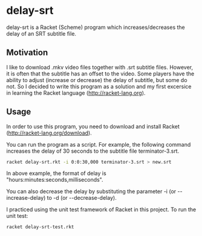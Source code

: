 delay-srt
=========

delay-srt is a Racket (Scheme) program which increases/decreases the
delay of an SRT subtitle file.


Motivation
----------

I like to download .mkv video files together with .srt subtitle files.
However, it is often that the subtitle has an offset to the video.
Some players have the ability to adjust (increase or decrease) the
delay of subtitle, but some do not.  So I decided to write this
program as a solution and my first excersice in learning the Racket
language (http://racket-lang.org).


Usage
-----

In order to use this program, you need to download and install Racket
(http://racket-lang.org/download).

You can run the program as a script.  For example, the following
command increases the delay of 30 seconds to the subtitle file
terminator-3.srt.

```bash
racket delay-srt.rkt -i 0:0:30,000 terminator-3.srt > new.srt
```

In above example, the format of delay is
"hours:minutes:seconds,milliseconds".

You can also decrease the delay by substituting the parameter -i (or
--increase-delay) to -d (or --decrease-delay).

I practiced using the unit test framework of Racket in this project.
To run the unit test:

```bash
racket delay-srt-test.rkt
```

